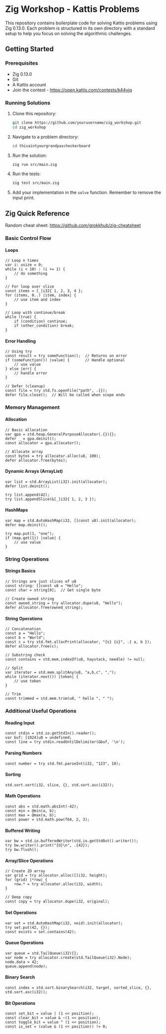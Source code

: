 # Zig Workshop - Kattis Problems

This repository contains boilerplate code for solving Kattis problems using Zig 0.13.0. Each problem is structured in its own directory with a standard setup to help you focus on solving the algorithmic challenges.

## Getting Started

### Prerequisites
- Zig 0.13.0
- Git
- A Kattis account
- Join the contest - https://open.kattis.com/contests/k44vjq

### Running Solutions
1. Clone this repository:
   ```bash
   git clone https://github.com/yourusername/zig_workshop.git
   cd zig_workshop
   ```

2. Navigate to a problem directory:
   ```bash
   cd thisaintyourgrandpascheckerboard
   ```

3. Run the solution:
   ```bash
   zig run src/main.zig
   ```

4. Run the tests:
   ```bash
   zig test src/main.zig
   ```

5. Add your implementation in the `solve` function. Remember to remove the input print.

## Zig Quick Reference

Random cheat sheet: https://github.com/grokkhub/zig-cheatsheet

### Basic Control Flow

#### Loops
```zig
// Loop n times
var i: usize = 0;
while (i < 10) : (i += 1) {
    // do something
}

// For loop over slice
const items = [_]i32{ 1, 2, 3, 4 };
for (items, 0..) |item, index| {
    // use item and index
}

// Loop with continue/break
while (true) {
    if (condition) continue;
    if (other_condition) break;
}
```

#### Error Handling
```zig
// Using try
const result = try someFunction();  // Returns on error
if (someFunction()) |value| {       // Handle optional
    // use value
} else |err| {
    // handle error
}

// Defer (cleanup)
const file = try std.fs.openFile("path", .{});
defer file.close();  // Will be called when scope ends
```

### Memory Management

#### Allocation
```zig
// Basic allocation
var gpa = std.heap.GeneralPurposeAllocator(.{}){};
defer _ = gpa.deinit();
const allocator = gpa.allocator();

// Allocate array
const bytes = try allocator.alloc(u8, 100);
defer allocator.free(bytes);
```

#### Dynamic Arrays (ArrayList)
```zig
var list = std.ArrayList(i32).init(allocator);
defer list.deinit();

try list.append(42);
try list.appendSlice(&[_]i32{ 1, 2, 3 });
```

#### HashMaps
```zig
var map = std.AutoHashMap(i32, []const u8).init(allocator);
defer map.deinit();

try map.put(1, "one");
if (map.get(1)) |value| {
    // use value
}
```

### String Operations

#### Strings Basics
```zig
// Strings are just slices of u8
const string: []const u8 = "Hello";
const char = string[0];  // Get single byte

// Create owned string
const owned_string = try allocator.dupe(u8, "Hello");
defer allocator.free(owned_string);
```

#### String Operations
```zig
// Concatenation
const a = "Hello";
const b = "World";
const c = try std.fmt.allocPrint(allocator, "{s} {s}", .{ a, b });
defer allocator.free(c);

// Substring check
const contains = std.mem.indexOf(u8, haystack, needle) != null;

// Split
var iterator = std.mem.splitAny(u8, "a,b,c", ",");
while (iterator.next()) |token| {
    // use token
}

// Trim
const trimmed = std.mem.trim(u8, " hello ", " ");
```

### Additional Useful Operations

#### Reading Input
```zig
const stdin = std.io.getStdIn().reader();
var buf: [1024]u8 = undefined;
const line = try stdin.readUntilDelimiter(&buf, '\n');
```

#### Parsing Numbers
```zig
const number = try std.fmt.parseInt(i32, "123", 10);
```

#### Sorting
```zig
std.sort.sort(i32, slice, {}, std.sort.asc(i32));
```

#### Math Operations
```zig
const abs = std.math.absInt(-42);
const min = @min(a, b);
const max = @max(a, b);
const power = std.math.pow(f64, 2, 3);
```

#### Buffered Writing
```zig
var bw = std.io.bufferedWriter(std.io.getStdOut().writer());
try bw.writer().print("{d}\n", .{42});
try bw.flush();
```

#### Array/Slice Operations
```zig
// Create 2D array
var grid = try allocator.alloc([]i32, height);
for (grid) |*row| {
    row.* = try allocator.alloc(i32, width);
}

// Deep copy
const copy = try allocator.dupe(i32, original);
```

#### Set Operations
```zig
var set = std.AutoHashMap(i32, void).init(allocator);
try set.put(42, {});
const exists = set.contains(42);
```

#### Queue Operations
```zig
var queue = std.TailQueue(i32){};
var node = try allocator.create(std.TailQueue(i32).Node);
node.data = 42;
queue.append(node);
```

#### Binary Search
```zig
const index = std.sort.binarySearch(i32, target, sorted_slice, {}, std.sort.asc(i32));
```

#### Bit Operations
```zig
const set_bit = value | (1 << position);
const clear_bit = value & ~(1 << position);
const toggle_bit = value ^ (1 << position);
const is_set = (value & (1 << position)) != 0;
```

